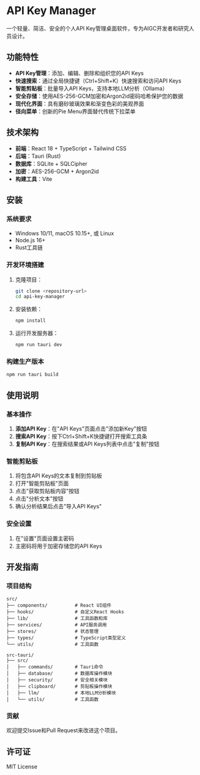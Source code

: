 # API Key Manager

一个轻量、简洁、安全的个人API Key管理桌面软件，专为AIGC开发者和研究人员设计。

## 功能特性

- **API Key管理**：添加、编辑、删除和组织您的API Keys
- **快速搜索**：通过全局快捷键（Ctrl+Shift+K）快速搜索和访问API Keys
- **智能剪贴板**：批量导入API Keys，支持本地LLM分析（Ollama）
- **安全存储**：使用AES-256-GCM加密和Argon2id密码哈希保护您的数据
- **现代化界面**：具有磨砂玻璃效果和渐变色彩的美观界面
- **径向菜单**：创新的Pie Menu界面替代传统下拉菜单

## 技术架构

- **前端**：React 18 + TypeScript + Tailwind CSS
- **后端**：Tauri (Rust)
- **数据库**：SQLite + SQLCipher
- **加密**：AES-256-GCM + Argon2id
- **构建工具**：Vite

## 安装

### 系统要求

- Windows 10/11, macOS 10.15+, 或 Linux
- Node.js 16+
- Rust工具链

### 开发环境搭建

1. 克隆项目：
   ```bash
   git clone <repository-url>
   cd api-key-manager
   ```

2. 安装依赖：
   ```bash
   npm install
   ```

3. 运行开发服务器：
   ```bash
   npm run tauri dev
   ```

### 构建生产版本

```bash
npm run tauri build
```

## 使用说明

### 基本操作

1. **添加API Key**：在"API Keys"页面点击"添加新Key"按钮
2. **搜索API Key**：按下Ctrl+Shift+K快捷键打开搜索工具条
3. **复制API Key**：在搜索结果或API Keys列表中点击"复制"按钮

### 智能剪贴板

1. 将包含API Keys的文本复制到剪贴板
2. 打开"智能剪贴板"页面
3. 点击"获取剪贴板内容"按钮
4. 点击"分析文本"按钮
5. 确认分析结果后点击"导入API Keys"

### 安全设置

1. 在"设置"页面设置主密码
2. 主密码将用于加密存储您的API Keys

## 开发指南

### 项目结构

```
src/
├── components/          # React UI组件
├── hooks/               # 自定义React Hooks
├── lib/                 # 工具函数和库
├── services/            # API服务调用
├── stores/              # 状态管理
├── types/               # TypeScript类型定义
└── utils/               # 工具函数

src-tauri/
├── src/
│   ├── commands/        # Tauri命令
│   ├── database/        # 数据库操作模块
│   ├── security/        # 安全相关模块
│   ├── clipboard/       # 剪贴板操作模块
│   ├── llm/             # 本地LLM分析模块
│   └── utils/           # 工具函数
```

### 贡献

欢迎提交Issue和Pull Request来改进这个项目。

## 许可证

MIT License